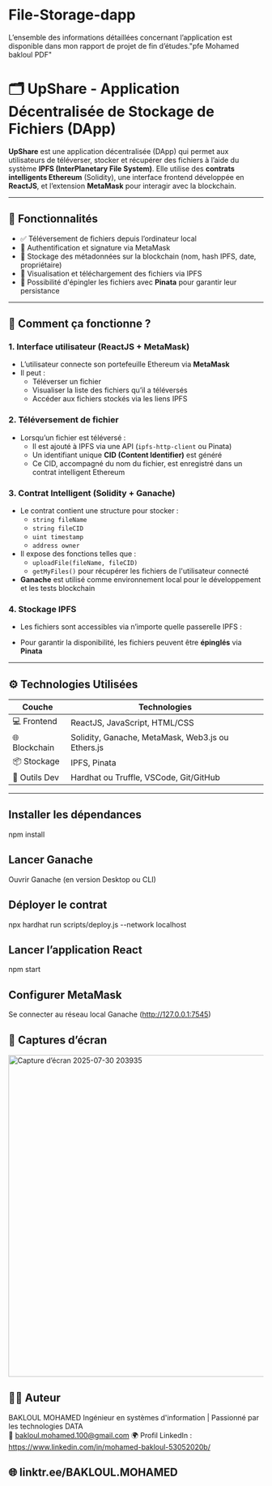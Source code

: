 # File-Storage-dapp
L’ensemble des informations détaillées concernant l’application est disponible dans mon rapport de projet de fin d’études."pfe Mohamed bakloul PDF"

# 🗂️ UpShare - Application Décentralisée de Stockage de Fichiers (DApp)

**UpShare** est une application décentralisée (DApp) qui permet aux utilisateurs de téléverser, stocker et récupérer des fichiers à l’aide du système **IPFS (InterPlanetary File System)**. Elle utilise des **contrats intelligents Ethereum** (Solidity), une interface frontend développée en **ReactJS**, et l’extension **MetaMask** pour interagir avec la blockchain.

---

## 🚀 Fonctionnalités

- ✅ Téléversement de fichiers depuis l’ordinateur local
- 🔐 Authentification et signature via MetaMask
- 📝 Stockage des métadonnées sur la blockchain (nom, hash IPFS, date, propriétaire)
- 📁 Visualisation et téléchargement des fichiers via IPFS
- 📌 Possibilité d'épingler les fichiers avec **Pinata** pour garantir leur persistance

---

## 🧠 Comment ça fonctionne ?

### 1. **Interface utilisateur (ReactJS + MetaMask)**

- L’utilisateur connecte son portefeuille Ethereum via **MetaMask**
- Il peut :
  - Téléverser un fichier
  - Visualiser la liste des fichiers qu’il a téléversés
  - Accéder aux fichiers stockés via les liens IPFS

### 2. **Téléversement de fichier**

- Lorsqu’un fichier est téléversé :
  - Il est ajouté à IPFS via une API (`ipfs-http-client` ou Pinata)
  - Un identifiant unique **CID (Content Identifier)** est généré
  - Ce CID, accompagné du nom du fichier, est enregistré dans un contrat intelligent Ethereum

### 3. **Contrat Intelligent (Solidity + Ganache)**

- Le contrat contient une structure pour stocker :
  - `string fileName`
  - `string fileCID`
  - `uint timestamp`
  - `address owner`
- Il expose des fonctions telles que :
  - `uploadFile(fileName, fileCID)`
  - `getMyFiles()` pour récupérer les fichiers de l'utilisateur connecté
- **Ganache** est utilisé comme environnement local pour le développement et les tests blockchain

### 4. **Stockage IPFS**

- Les fichiers sont accessibles via n’importe quelle passerelle IPFS :


- Pour garantir la disponibilité, les fichiers peuvent être **épinglés** via **Pinata**

---

## ⚙️ Technologies Utilisées

| Couche | Technologies |
|--------|--------------|
| 💻 Frontend | ReactJS, JavaScript, HTML/CSS |
| 🌐 Blockchain | Solidity, Ganache, MetaMask, Web3.js ou Ethers.js |
| 📦 Stockage | IPFS, Pinata |
| 🔧 Outils Dev | Hardhat ou Truffle, VSCode, Git/GitHub |

---

## Installer les dépendances
 
npm install

## Lancer Ganache

Ouvrir Ganache (en version Desktop ou CLI)

## Déployer le contrat
 
npx hardhat run scripts/deploy.js --network localhost

## Lancer l’application React
 
npm start

## Configurer MetaMask

Se connecter au réseau local Ganache (http://127.0.0.1:7545)

## 📸 Captures d’écran

<img width="1187" height="635" alt="Capture d’écran 2025-07-30 203935" src="https://github.com/user-attachments/assets/de5d6d29-454e-4e35-9e18-44e20e4b70e8" />


## 🙋‍♂️ Auteur

BAKLOUL MOHAMED 
Ingénieur en systèmes d'information | Passionné par les technologies DATA  
📧 bakloul.mohamed.100@gmail.com 
🌍 Profil LinkedIn : https://www.linkedin.com/in/mohamed-bakloul-53052020b/

## 🌐 linktr.ee/BAKLOUL.MOHAMED

